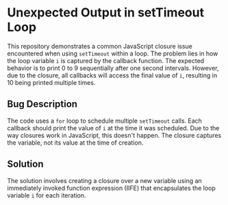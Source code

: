 # Unexpected Output in setTimeout Loop

This repository demonstrates a common JavaScript closure issue encountered when using `setTimeout` within a loop. The problem lies in how the loop variable `i` is captured by the callback function.  The expected behavior is to print 0 to 9 sequentially after one second intervals. However, due to the closure, all callbacks will access the final value of `i`, resulting in 10 being printed multiple times.

## Bug Description

The code uses a `for` loop to schedule multiple `setTimeout` calls.  Each callback should print the value of `i` at the time it was scheduled.  Due to the way closures work in JavaScript, this doesn't happen. The closure captures the variable, not its value at the time of creation.

## Solution

The solution involves creating a closure over a new variable using an immediately invoked function expression (IIFE) that encapsulates the loop variable `i` for each iteration.